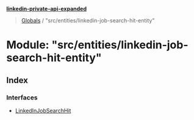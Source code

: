 **[linkedin-private-api-expanded](../README.md)**

> [Globals](../globals.md) / "src/entities/linkedin-job-search-hit-entity"

# Module: "src/entities/linkedin-job-search-hit-entity"

## Index

### Interfaces

* [LinkedInJobSearchHit](../interfaces/_src_entities_linkedin_job_search_hit_entity_.linkedinjobsearchhit.md)
